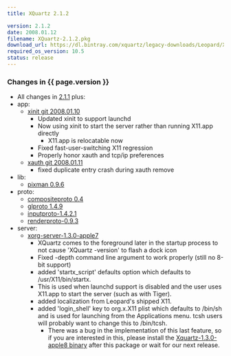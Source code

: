 ```yaml
---
title: XQuartz 2.1.2

version: 2.1.2
date: 2008.01.12
filename: XQuartz-2.1.2.pkg
download_url: https://dl.bintray.com/xquartz/legacy-downloads/Leopard/X11-2.1.2.pkg
required_os_version: 10.5
status: release
---
```


### Changes in {{ page.version }} ###
  * All changes in [2.1.1](XQuartz-2.1.1.html) plus:
  * app:
    * [xinit git 2008.01.10](https://cgit.freedesktop.org/xorg/app/xinit)
      * Updated xinit to support launchd
      * Now using xinit to start the server rather than running X11.app directly
        * X11.app is relocatable now
      * Fixed fast-user-switching X11 regression
      * Properly honor xauth and tcp/ip preferences
    * [xauth git 2008.01.11](https://cgit.freedesktop.org/xorg/app/xauth)
      * fixed duplicate entry crash during xauth remove
  * lib:
    * [pixman 0.9.6](https://lists.freedesktop.org/archives/xorg-announce/2007-October/000423.html)
  * proto:
    * [compositeproto 0.4](https://lists.freedesktop.org/archives/xorg-announce/2007-July/000319.html)
    * [glproto 1.4.9](https://lists.freedesktop.org/archives/xorg-announce/2007-October/000424.html)
    * [inputproto-1.4.2.1](https://lists.freedesktop.org/archives/xorg-announce/2007-August/000371.html)
    * [renderproto-0.9.3](https://lists.freedesktop.org/archives/xorg-announce/2007-August/000372.html)
  * server:
    * [xorg-server-1.3.0-apple7](https://github.com/XQuartz/xorg-server/commits/be7598b6202f1e09877509f09af41b0f89a95e57)
      * XQuartz comes to the foreground later in the startup process to not cause 'XQuartz -version' to flash a dock icon
      * Fixed -depth command line argument to work properly (still no 8-bit support)
      * added 'startx_script' defaults option which defaults to /usr/X11/bin/startx.
      * This is used when launchd support is disabled and the user uses X11.app to start the server (such as with Tiger).
      * added localization from Leopard's shipped X11.
      * added 'login_shell' key to org.x.X11 plist which defaults to /bin/sh and is used for launching from the Applications menu.  tcsh users will probably want to change this to /bin/tcsh.
        * There was a bug in the implementation of this last feature, so if you are interested in this, please install the [Xquartz-1.3.0-apple8 binary](wiki:Releases#xorg-serverXquartz) after this package or wait for our next release.
